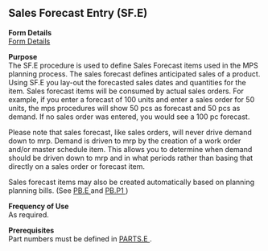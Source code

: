 ##  Sales Forecast Entry (SF.E)

<PageHeader />

**Form Details**  
[ Form Details ](SF-E-1/README.md)   

**Purpose**  
The SF.E procedure is used to define Sales Forecast items used in the MPS
planning process. The sales forecast defines anticipated sales of a product.
Using SF.E you lay-out the forecasted sales dates and quantities for the item.
Sales forecast items will be consumed by actual sales orders. For example, if
you enter a forecast of 100 units and enter a sales order for 50 units, the
mps procedures will show 50 pcs as forecast and 50 pcs as demand. If no sales
order was entered, you would see a 100 pc forecast.  
  
Please note that sales forecast, like sales orders, will never drive demand
down to mrp. Demand is driven to mrp by the creation of a work order and/or
master schedule item. This allows you to determine when demand should be
driven down to mrp and in what periods rather than basing that directly on a
sales order or forecast item.  
  
Sales forecast items may also be created automatically based on planning planning bills. (See [ PB.E ](../../../../rover/AP-OVERVIEW/AP-ENTRY/AP-E/CHECKS-E/AP-CONTROL/GLCHART-E/GLCHART-E-1/GLCHART-R2/COST-CONTROL/WC-E/WC-E-1/CRP-P1/CRP-P1-1/CRP-CONTROL/CRP-CONTROL-1/CRP-Q/CRP-Q-2/MS-E/PB-E) and [ PB.P1 ](../../../../rover/AP-OVERVIEW/AP-ENTRY/AP-E/AP-E-1/CURRENCY-CONTROL/PO-E/PO-E-1/PLAN-CONTROL/PLAN-CONTROL-1/MPS-P1/MPS-P1-1/PB-P1) )   
  

**Frequency of Use**  
As required.

**Prerequisites**  
Part numbers must be defined in [ PARTS.E ](../../ENG-OVERVIEW/ENG-ENTRY/PARTS-E) . 

<badge text= "Version 8.10.57" vertical="middle" />

<PageFooter />